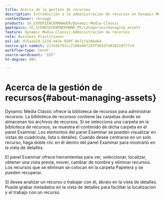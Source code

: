 ```yaml
---
title: Acerca de la gestión de recursos
description: Introducción a la administración de recursos en Dynamic Media Classic
contentOwner: rbrough
products: SG_EXPERIENCEMANAGER/Dynamic-Media-Classic
geptopics: SG_SCENESEVENONDEMAND_PK/categories/managing_assets
feature: Dynamic Media Classic,Administración de recursos
role: Business Practitioner
exl-id: d15aaa18-123d-442e-928f-8e71fa266a64
source-git-commit: 217e5bf81cc2108e4bf283f585dfd83d319ff7c9
workflow-type: tm+mt
source-wordcount: '157'
ht-degree: 80%

---
```


# Acerca de la gestión de recursos{#about-managing-assets}

Dynamic Media Classic ofrece la biblioteca de recursos para administrar recursos. La biblioteca de recursos contiene las carpetas donde se almacenan los archivos de recursos. Si se selecciona una carpeta en la biblioteca de recursos, se muestra el contenido de dicha carpeta en el panel Examinar. Los elementos del panel Examinar se pueden visualizar en vistas de cuadrícula, lista o detalles. Cuando desee centrarse en un solo recurso, haga doble clic en él dentro del panel Examinar para mostrarlo en la vista de detalles.

El panel Examinar ofrece herramientas para ver, seleccionar, localizar, obtener una vista previa, mover, cambiar de nombre y eliminar recursos. Los recursos que se eliminan se colocan en la carpeta Papelera y se pueden recuperar.

Si desea analizar un recurso o trabajar con él, ábralo en la vista de detalles. Puede grabar metadatos en la vista de detalles para facilitar la localización y el trabajo con un recurso.
